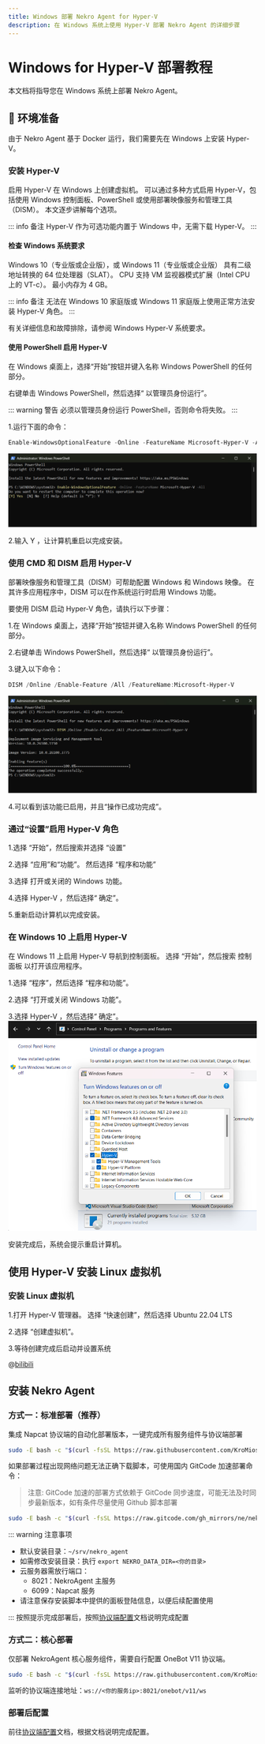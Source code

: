 ```yaml
---
title: Windows 部署 Nekro Agent for Hyper-V
description: 在 Windows 系统上使用 Hyper-V 部署 Nekro Agent 的详细步骤
---
```


# Windows for Hyper-V 部署教程

本文档将指导您在 Windows 系统上部署 Nekro Agent。

## 🌈 环境准备

由于 Nekro Agent 基于 Docker 运行，我们需要先在 Windows 上安装 Hyper-V。

### 安装 Hyper-V

启用 Hyper-V 在 Windows 上创建虚拟机。 可以通过多种方式启用 Hyper-V，包括使用 Windows 控制面板、PowerShell 或使用部署映像服务和管理工具（DISM）。 本文逐步讲解每个选项。

::: info 备注
Hyper-V 作为可选功能内置于 Windows 中，无需下载 Hyper-V。
:::

#### 检查 Windows 系统要求
Windows 10（专业版或企业版），或 Windows 11（专业版或企业版）
具有二级地址转换的 64 位处理器（SLAT）。
CPU 支持 VM 监视器模式扩展（Intel CPU 上的 VT-c）。
最小内存为 4 GB。

::: info 备注
无法在 Windows 10 家庭版或 Windows 11 家庭版上使用正常方法安装 Hyper-V 角色。
:::

有关详细信息和故障排除，请参阅 Windows Hyper-V 系统要求。

#### 使用 PowerShell 启用 Hyper-V
在 Windows 桌面上，选择“开始”按钮并键入名称 Windows PowerShell 的任何部分。

右键单击 Windows PowerShell，然后选择“ 以管理员身份运行”。

::: warning 警告
必须以管理员身份运行 PowerShell，否则命令将失败。
:::

1.运行下面的命令：
```powershell
Enable-WindowsOptionalFeature -Online -FeatureName Microsoft-Hyper-V -All
```
![enable-hyper-v-powershell](/assets/windows/enable-hyper-v-powershell.png)

2.输入 Y ，让计算机重启以完成安装。

### 使用 CMD 和 DISM 启用 Hyper-V
部署映像服务和管理工具（DISM）可帮助配置 Windows 和 Windows 映像。 在其许多应用程序中，DISM 可以在作系统运行时启用 Windows 功能。

要使用 DISM 启动 Hyper-V 角色，请执行以下步骤：

1.在 Windows 桌面上，选择“开始”按钮并键入名称 Windows PowerShell 的任何部分。

2.右键单击 Windows PowerShell，然后选择“ 以管理员身份运行”。

3.键入以下命令：

```powershell
DISM /Online /Enable-Feature /All /FeatureName:Microsoft-Hyper-V
```
![enable-hyper-v-dism](/assets/windows/enable-hyper-v-dism.png)

4.可以看到该功能已启用，并且“操作已成功完成”。

### 通过“设置”启用 Hyper-V 角色
1.选择 “开始”，然后搜索并选择 “设置”

2.选择 “应用”和“功能”。 然后选择 “程序和功能”

3.选择 打开或关闭的 Windows 功能。

4.选择 Hyper-V ，然后选择“ 确定”。

5.重新启动计算机以完成安装。

### 在 Windows 10 上启用 Hyper-V
在 Windows 11 上启用 Hyper-V
导航到控制面板。 选择 “开始”，然后搜索 控制面板 以打开该应用程序。

1.选择 “程序”，然后选择 “程序和功能”。

2.选择 “打开或关闭 Windows 功能”。

3.选择 Hyper-V ，然后选择“ 确定”。
![enable-hyper-v](/assets/windows/enable-hyper-v.png)

安装完成后，系统会提示重启计算机。

## 使用 Hyper-V 安装 Linux 虚拟机
### 安装 Linux 虚拟机
1.打开 Hyper-V 管理器。 选择 “快速创建”，然后选择 Ubuntu 22.04 LTS 

2.选择 “创建虚拟机”。

3.等待创建完成后启动并设置系统

@[bilibili](BV1BqJizaEDs)

## 安装 Nekro Agent
### 方式一：标准部署（推荐）

集成 Napcat 协议端的自动化部署版本，一键完成所有服务组件与协议端部署

```bash
sudo -E bash -c "$(curl -fsSL https://raw.githubusercontent.com/KroMiose/nekro-agent/main/docker/quick_start_x_napcat.sh)"
```

如果部署过程出现网络问题无法正确下载脚本，可使用国内 GitCode 加速部署命令：

> 注意: GitCode 加速的部署方式依赖于 GitCode 同步速度，可能无法及时同步最新版本，如有条件尽量使用 Github 脚本部署

```bash
sudo -E bash -c "$(curl -fsSL https://raw.gitcode.com/gh_mirrors/ne/nekro-agent/raw/main/docker/quick_start_x_napcat.sh)" - -g
```

::: warning 注意事项

- 默认安装目录：`~/srv/nekro_agent`
- 如需修改安装目录：执行 `export NEKRO_DATA_DIR=<你的目录>`
- 云服务器需放行端口：
  - 8021：NekroAgent 主服务
  - 6099：Napcat 服务
- 请注意保存安装脚本中提供的面板登陆信息，以便后续配置使用

:::
按照提示完成部署后，按照[协议端配置](/docs/02_quick_start/config/protocol.html#napcat-集成部署-推荐)文档说明完成配置

### 方式二：核心部署

仅部署 NekroAgent 核心服务组件，需要自行配置 OneBot V11 协议端。

```bash
sudo -E bash -c "$(curl -fsSL https://raw.githubusercontent.com/KroMiose/nekro-agent/main/docker/quick_start.sh)"
```

监听的协议端连接地址：`ws://<你的服务ip>:8021/onebot/v11/ws`

### 部署后配置

前往[协议端配置](/docs/02_quick_start/config/protocol)文档，根据文档说明完成配置。
